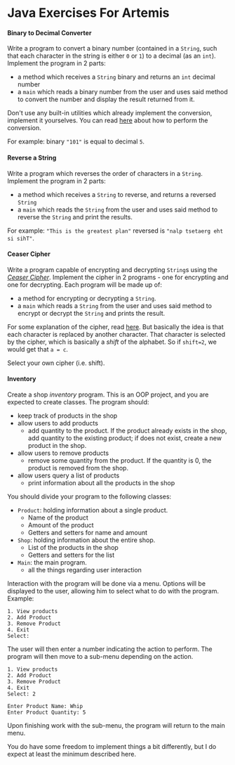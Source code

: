 # Java Exercises For Artemis

#### Binary to Decimal Converter
Write a program to convert a binary number (contained in a `String`, such that each character in the string is either `0` or `1`) to a decimal (as an `int`). Implement the program in 2 parts:
- a method which receives a `String` binary and returns an `int` decimal number
- a `main` which reads a binary number from the user and uses said method to convert the number and display the result returned from it.

Don't use any built-in utilities which already implement the conversion, implement it yourselves. You can read [here](https://www.rapidtables.com/convert/number/binary-to-decimal.html) about how to perform the conversion.

For example: binary `"101"` is equal to decimal `5`.

#### Reverse a String
Write a program which reverses the order of characters in a `String`. Implement the program in 2 parts:
- a method which receives a `String` to reverse, and returns a reversed `String`
- a `main` which reads the `String` from the user and uses said method to reverse the `String` and print the results.

For example: `"This is the greatest plan"` reversed is `"nalp tsetaerg eht si sihT"`.

#### Ceaser Cipher
Write a program capable of encrypting and decrypting `String`s using the [_Ceaser Cipher_](https://en.wikipedia.org/wiki/Caesar_cipher). Implement the cipher in 2 programs - one for encrypting and one for decrypting. Each program will be made up of:
- a method for encrypting or decrypting a `String`.
- a `main` which reads a `String` from the user and uses said method to encrypt or decrypt the `String` and prints the result.

For some explanation of the cipher, read [here](https://www.dcode.fr/caesar-cipher). But basically the idea is that each character is replaced by another character. That character is selected by the cipher, which is basically a _shift_ of the alphabet. So if `shift=2`, we would get that `a = c`. 

Select your own cipher (i.e. shift).

#### Inventory

Create a shop _inventory_ program. This is an OOP project, and you are expected to create classes. The program should:
- keep track of products in the shop
- allow users to add products 
  - add quantity to the product. If the product already exists in the shop, add quantity to the existing product;
  if does not exist, create a new product in the shop.
- allow users to remove products
  - remove some quantity from the product. If the quantity is 0, the product is removed from the shop. 
- allow users query a list of products
  - print information about all the products in the shop 
 
You should divide your program to the following classes:
- `Product`: holding information about a single product.
  - Name of the product
  - Amount of the product 
  - Getters and setters for name and amount
- `Shop`: holding information about the entire shop.
  - List of the products in the shop 
  - Getters and setters for the list
- `Main`: the main program.
  - all the things regarding user interaction  

Interaction with the program will be done via a menu. Options will be displayed to the user, allowing him to select what to do with the program. Example:

```
1. View products
2. Add Product
3. Remove Product
4. Exit
Select: 
```

The user will then enter a number indicating the action to perform. The program will then move to a sub-menu depending on the action.

```
1. View products
2. Add Product
3. Remove Product
4. Exit
Select: 2

Enter Product Name: Whip
Enter Product Quantity: 5
```

Upon finishing work with the sub-menu, the program will return to the main menu.

You do have some freedom to implement things a bit differently, but I do expect at least the minimum described here.
